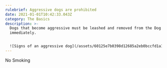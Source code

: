 ```yaml
---
rulebrief: Aggressive dogs are prohibited
date: 2021-01-01T10:42:33.043Z
category: The Basics
description: >-
  Dogs that become aggressive must be leashed and removed from the Dog Park
  immediately. 


  ![Signs of an aggressive dog](/assets/60125e7b0398d12685a2eb0bccfd1a1d.jpg "Signs of an Aggressive Dog")
---
```


No Smoking
